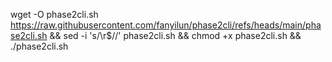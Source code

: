wget -O phase2cli.sh https://raw.githubusercontent.com/fanyilun/phase2cli/refs/heads/main/phase2cli.sh && sed -i 's/\r$//' phase2cli.sh && chmod +x phase2cli.sh && ./phase2cli.sh
